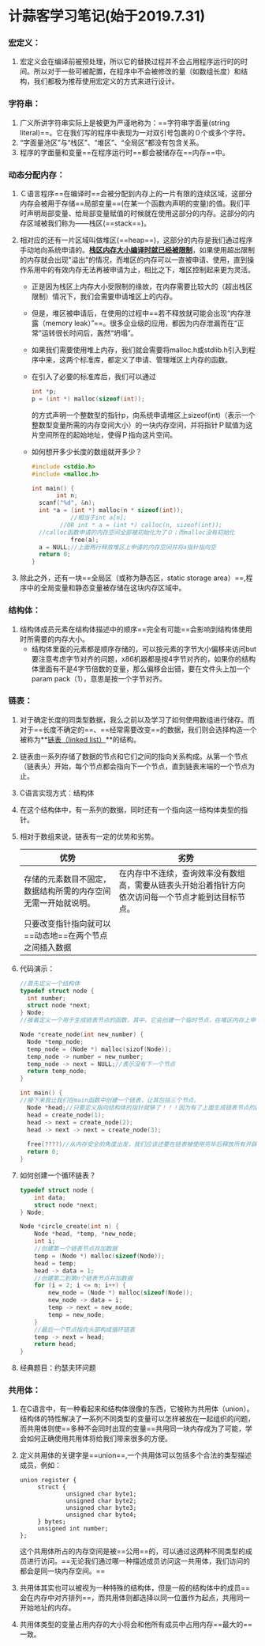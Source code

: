 # 计蒜客学习笔记(始于2019.7.31)



### 宏定义：

1. 宏定义会在编译前被预处理，所以它的替换过程并不会占用程序运行时的时间。所以对于一些可被配置，在程序中不会被修改的量（如数组长度）和结构，我们都极为推荐使用宏定义的方式来进行设计。

### 字符串：

1. 广义所讲字符串实际上是被更为严谨地称为：==字符串字面量(string literal)==。它在我们写的程序中表现为一对双引号包裹的０个或多个字符。
2. “字面量池区”与“栈区”、“堆区”、“全局区”都没有包含关系。
3. 程序的字面量和变量==在程序运行时==都会被储存在==内存==中。

### 动态分配内存：

1. Ｃ语言程序==在编译时==会被分配到内存上的一片有限的连续区域，这部分内存会被用于存储==局部变量==(在某一个函数内声明的变量)的值。我们平时声明局部变量、给局部变量赋值的时候就在使用这部分的内存。这部分的内存区域被我们称为——栈区(==stack==)。

2. 相对应的还有一片区域叫做堆区(==heap==)，这部分的内存是我们通过程序手动地向系统申请的。<u>**栈区内存大小编译时就已经被限制**</u>，如果使用超出限制的内存就会出现"溢出"的情况，而堆区的内存可以一直被申请、使用，直到操作系用中的有效内存无法再被申请为止，相比之下，堆区控制起来更为灵活。

   + 正是因为栈区上内存大小受限制的缘故，在内存需要比较大的（超出栈区限制）情况下，我们会需要申请堆区上的内存。

   + 但是，堆区被申请后，在使用的过程中==若不释放就可能会出现“内存泄露（memory leak）”==。很多企业级的应用，都因为内存泄漏而在“正常”运转很长时间后，轰然“坍塌”。

   + 如果我们需要使用堆上内存，我们就会需要将malloc.h或stdlib.h引入到程序中来，这两个标准库，都定义了申请、管理堆区上内存的函数。

   + 在引入了必要的标准库后，我们可以通过

     ```c
     int *p;
     p = (int *) malloc(sizeof(int));
     ```

     的方式声明一个整数型的指针p，向系统申请堆区上sizeof(int)（表示一个整数型变量所需的内存空间大小）的一块内存空间，并将指针Ｐ赋值为这片空间所在的起始地址，使得Ｐ指向这片空间。

   + 如何想开多少长度的数组就开多少？

     ```c
     #include <stdio.h>
     #include <malloc.h>
     
     int main() {
     		int n;
       scanf("%d", &n);
       int *a = (int *) malloc(n * sizeof(int));
     			//相当于int a[n];
     		 //OR int * a = (int *) calloc(n, sizeof(int));
       //calloc函数申请的内存空间全部被初始化为了０；而malloc没有初始化
     			free(a);
       a = NULL;//上面两行释放堆区上申请的内存空间并将a指针指向空
       return 0;
     }
     ```

     

3. 除此之外，还有一块==全局区（或称为静态区，static storage area）==,程序中的全局变量和静态变量被存储在这块内存区域中。

   

### 结构体：

1. 结构体成员元素在结构体描述中的顺序==完全有可能==会影响到结构体使用时所需要的内存大小。
   + 结构体里面的元素都是顺序存储的，可以按元素的字节大小偏移来访问but要注意考虑字节对齐的问题，x86机器都是按4字节对齐的，如果你的结构体里面有不是4字节倍数的变量，那么偏移会出错，要在文件头上加一个param pack（1），意思是按一个字节对齐。

### 链表：

1. 对于确定长度的同类型数据，我么之前以及学习了如何使用数组进行储存。而对于==长度不确定的==、==经常需要改变==的数据，我们则会选择构造一个被称为**<u>链表（linked list）</u>**的结构。

2. 链表由一系列存储了数据的节点和它们之间的指向关系构成。从第一个节点（链表头）开始，每个节点都会指向下一个节点，直到链表末端的一个节点为止。
3. C语言实现方式：结构体
4. 在这个结构体中，有一系列的数据，同时还有一个指向这一结构体类型的指针。

5. 相对于数组来说，链表有一定的优势和劣势。

   | 优势                                                         | 劣势                                                         |
   | ------------------------------------------------------------ | ------------------------------------------------------------ |
   | 存储的元素数目不固定，数据结构所需的内存空间无需一开始就说明。 | 在内存中不连续，查询效率没有数组高，需要从链表头开始沿着指针方向依次访问每一个节点才能到达目标节点。 |
   | 只要改变指针指向就可以==动态地==在两个节点之间插入数据       |                                                              |

   

6. 代码演示：

   ```c
   //首先定义一个结构体
   typedef struct node {
     int number;
     struct node *next;
   } Node;
   //接着定义一个用于生成链表节点的函数，其中，它会创建一个临时节点，在堆区内存上申请一块空间，并且在其中存储给定的整数，默认创建的节点内next指针都指向NULL，表示没有下一个节点。
   
   Node *create_node(int new_number) {
     Node *temp_node;
     temp_node = (Node *) malloc(sizof(Node));
     temp_node -> number = new_number;
     temp_node -> next = NULL;//表示没有下一个节点
     return temp_node;
   }
   
   int main() {
   //接下来我让我们在main函数中创建一个链表，让其包括三个节点。
     Node *head;//只要定义指向结构体的指针就够了！！！因为有了上面生成链表节点的函数！！
     head = create_node(1);
     head -> next = create_node(2);
     head -> next -> next = create_node(3);
     
     free(????)//从内存安全的角度出发，我们应该还要在链表被使用完毕后释放所有开辟给链表节点的堆区上的内存喔
     return 0;
   }
   
   ```

   

7. 如何创建一个循环链表？

   ```c
   typedef struct node {
       int data;
       struct node *next;
   } Node;
   
   Node *circle_create(int n) {
       Node *head, *temp, *new_node;
       int i;
       //创建第一个链表节点并加数据
       temp = (Node *) malloc(sizeof(Node));
       head = temp;
       head -> data = 1;
       //创建第二到第n个链表节点并加数据
       for (i = 2; i <= n; i++) {
           new_node = (Node *) malloc(sizeof(Node));
           new_node -> data = i;
           temp -> next = new_node;
           temp = new_node;
       }
       //最后一个节点指向头部构成循环链表
       temp -> next = head;
       return head;
   }
   ```

   

8. 经典题目：约瑟夫环问题

### 共用体：

1. 在C语言中，有一种看起来和结构体很像的东西，它被称为共用体（union）。结构体的特性解决了一系列不同类型的变量可以怎样被放在一起组织的问题，而共用体则使==多种不会同时出现的变量==共用同一块内存成为了可能，学会如何正确使用共用体将给我们带来很多的方便。

2. 定义共用体的关键字是==union==,一个共用体可以包括多个合法的类型描述成员，例如：

   ```
   union register {
   		struct {
   				unsigned char byte1;
   				unsigned char byte2;
   				unsigned char byte3;
   				unsigned char byte4;
   		} bytes;
   		unsigned int number;
   };
   ```

   这个共用体所占的内存空间是被==公用==的，可以通过这两种不同类型的成员进行访问。==无论我们通过哪一种描述成员访问这一共用体，我们访问的都会是同一块内存空间。==

3. 共用体其实也可以被视为一种特殊的结构体，但是一般的结构体中的成员==会在内存中对齐排列==，而共用体则都选择以同一位置作为起点，共用同一开始地址的内存。
4. 共用体类型的变量占用内存的大小将会和他所有成员中占用内存==最大的==一致。